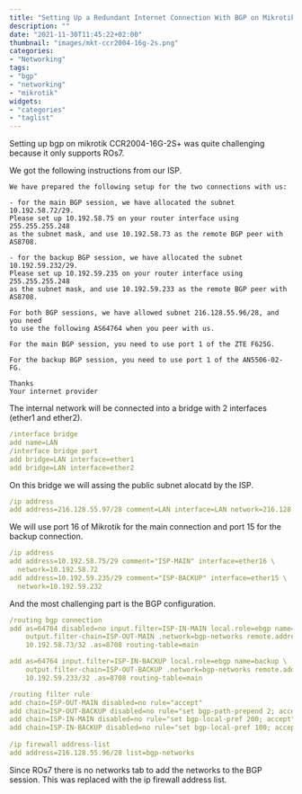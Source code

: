 ```yaml
---
title: "Setting Up a Redundant Internet Connection With BGP on Mikrotik ROs7"
description: ""
date: "2021-11-30T11:45:22+02:00"
thumbnail: "images/mkt-ccr2004-16g-2s.png"
categories:
- "Networking"
tags:
- "bgp"
- "networking"
- "mikrotik"
widgets:
- "categories"
- "taglist"
---
```


Setting up bgp on mikrotik CCR2004-16G-2S+ was quite challenging because it only supports ROs7. 

<!--more--> 

We got the following instructions from our ISP.
```text
We have prepared the following setup for the two connections with us:

- for the main BGP session, we have allocated the subnet 10.192.58.72/29.
Please set up 10.192.58.75 on your router interface using 255.255.255.248 
as the subnet mask, and use 10.192.58.73 as the remote BGP peer with AS8708.

- for the backup BGP session, we have allocated the subnet 10.192.59.232/29.
Please set up 10.192.59.235 on your router interface using 255.255.255.248 
as the subnet mask, and use 10.192.59.233 as the remote BGP peer with AS8708.

For both BGP sessions, we have allowed subnet 216.128.55.96/28, and you need 
to use the following AS64764 when you peer with us.

For the main BGP session, you need to use port 1 of the ZTE F625G.

For the backup BGP session, you need to use port 1 of the AN5506-02-FG.

Thanks
Your internet provider
```

The internal network will be connected into a bridge with 2 interfaces (ether1 and ether2). 
```yaml
/interface bridge
add name=LAN
/interface bridge port
add bridge=LAN interface=ether1
add bridge=LAN interface=ether2
```
On this bridge we will assing the public subnet alocatd by the ISP.
```yaml
/ip address
add address=216.128.55.97/28 comment=LAN interface=LAN network=216.128.55.96
```

We will use port 16 of Mikrotik for the main connection and port 15 for the backup connection.
```yaml
/ip address
add address=10.192.58.75/29 comment="ISP-MAIN" interface=ether16 \
  network=10.192.58.72
add address=10.192.59.235/29 comment="ISP-BACKUP" interface=ether15 \
  network=10.192.59.232
```

And the most challenging part is the BGP configuration.
```yaml
/routing bgp connection
add as=64764 disabled=no input.filter=ISP-IN-MAIN local.role=ebgp name=main \
    output.filter-chain=ISP-OUT-MAIN .network=bgp-networks remote.address=\
    10.192.58.73/32 .as=8708 routing-table=main

add as=64764 input.filter=ISP-IN-BACKUP local.role=ebgp name=backup \
    output.filter-chain=ISP-OUT-BACKUP .network=bgp-networks remote.address=\
    10.192.59.233/32 .as=8708 routing-table=main

/routing filter rule
add chain=ISP-OUT-MAIN disabled=no rule="accept"
add chain=ISP-OUT-BACKUP disabled=no rule="set bgp-path-prepend 2; accept"
add chain=ISP-IN-MAIN disabled=no rule="set bgp-local-pref 200; accept"
add chain=ISP-IN-BACKUP disabled=no rule="set bgp-local-pref 100; accept"
  
/ip firewall address-list
add address=216.128.55.96/28 list=bgp-networks
```
Since ROs7 there is no networks tab to add the networks to the BGP session. This was replaced with
the ip firewall address list.


